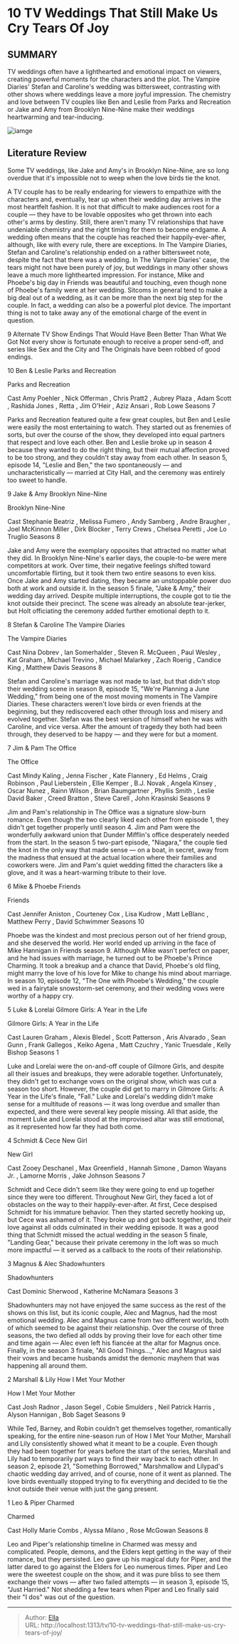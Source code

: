 # 10 TV Weddings That Still Make Us Cry Tears Of Joy


## SUMMARY 


 TV weddings often have a lighthearted and emotional impact on viewers, creating powerful moments for the characters and the plot. 
 The Vampire Diaries&#39; Stefan and Caroline&#39;s wedding was bittersweet, contrasting with other shows where weddings leave a more joyful impression. 
 The chemistry and love between TV couples like Ben and Leslie from Parks and Recreation or Jake and Amy from Brooklyn Nine-Nine make their weddings heartwarming and tear-inducing. 

![iamge](https://static1.srcdn.com/wordpress/wp-content/uploads/2024/01/jake-amy-s-wedding-from-brooklyn-99-and-stefan-caroline-s-wedding-from-the-vampire-diaries.jpg)

## Literature Review
Some TV weddings, like Jake and Amy&#39;s in Brooklyn Nine-Nine, are so long overdue that it&#39;s impossible not to weep when the love birds tie the knot.




A TV couple has to be really endearing for viewers to empathize with the characters and, eventually, tear up when their wedding day arrives in the most heartfelt fashion. It is not that difficult to make audiences root for a couple — they have to be lovable opposites who get thrown into each other&#39;s arms by destiny. Still, there aren&#39;t many TV relationships that have undeniable chemistry and the right timing for them to become endgame. A wedding often means that the couple has reached their happily-ever-after, although, like with every rule, there are exceptions. In The Vampire Diaries, Stefan and Caroline&#39;s relationship ended on a rather bittersweet note, despite the fact that there was a wedding.
In The Vampire Diaries&#39; case, the tears might not have been purely of joy, but weddings in many other shows leave a much more lighthearted impression. For instance, Mike and Phoebe&#39;s big day in Friends was beautiful and touching, even though none of Phoebe&#39;s family were at her wedding. Sitcoms in general tend to make a big deal out of a wedding, as it can be more than the next big step for the couple. In fact, a wedding can also be a powerful plot device. The important thing is not to take away any of the emotional charge of the event in question.
            
 
 9 Alternate TV Show Endings That Would Have Been Better Than What We Got 
Not every show is fortunate enough to receive a proper send-off, and series like Sex and the City and The Originals have been robbed of good endings.













 








 10  Ben &amp; Leslie 
Parks and Recreation


 







 Parks and Recreation 

 Cast   Amy Poehler , Nick Offerman , ​Chris Pratt2 , Aubrey Plaza , Adam Scott , Rashida Jones , Retta , Jim O&#39;Heir , Aziz Ansari , Rob Lowe    Seasons   7    




Parks and Recreation featured quite a few great couples, but Ben and Leslie were easily the most entertaining to watch. They started out as frenemies of sorts, but over the course of the show, they developed into equal partners that respect and love each other. Ben and Leslie broke up in season 4 because they wanted to do the right thing, but their mutual affection proved to be too strong, and they couldn&#39;t stay away from each other. In season 5, episode 14, &#34;Leslie and Ben,&#34; the two spontaneously — and uncharacteristically — married at City Hall, and the ceremony was entirely too sweet to handle.





 9  Jake &amp; Amy 
Brooklyn Nine-Nine
        

 Brooklyn Nine-Nine 

 Cast   Stephanie Beatriz , Melissa Fumero , Andy Samberg , Andre Braugher , Joel McKinnon Miller , Dirk Blocker , Terry Crews , Chelsea Peretti , Joe Lo Truglio    Seasons   8    




Jake and Amy were the exemplary opposites that attracted no matter what they did. In Brooklyn Nine-Nine&#39;s earlier days, the couple-to-be were mere competitors at work. Over time, their negative feelings shifted toward uncomfortable flirting, but it took them two entire seasons to even kiss. Once Jake and Amy started dating, they became an unstoppable power duo both at work and outside it. In the season 5 finale, &#34;Jake &amp; Amy,&#34; their wedding day arrived. Despite multiple interruptions, the couple got to tie the knot outside their precinct. The scene was already an absolute tear-jerker, but Holt officiating the ceremony added further emotional depth to it.





 8  Stefan &amp; Caroline 
The Vampire Diaries
        

 The Vampire Diaries 

 Cast   Nina Dobrev , Ian Somerhalder , Steven R. McQueen , Paul Wesley , Kat Graham , Michael Trevino , Michael Malarkey , Zach Roerig , Candice King , Matthew Davis    Seasons   8    




Stefan and Caroline&#39;s marriage was not made to last, but that didn&#39;t stop their wedding scene in season 8, episode 15, &#34;We&#39;re Planning a June Wedding,&#34; from being one of the most moving moments in The Vampire Diaries. These characters weren&#39;t love birds or even friends at the beginning, but they rediscovered each other through loss and misery and evolved together. Stefan was the best version of himself when he was with Caroline, and vice versa. After the amount of tragedy they both had been through, they deserved to be happy — and they were for but a moment.





 7  Jim &amp; Pam 
The Office


 







 The Office 

 Cast   Mindy Kaling , Jenna Fischer , Kate Flannery , Ed Helms , Craig Robinson , Paul Lieberstein , Ellie Kemper , B.J. Novak , Angela Kinsey , Oscar Nunez , Rainn Wilson , Brian Baumgartner , Phyllis Smith , Leslie David Baker , Creed Bratton , Steve Carell , John Krasinski    Seasons   9    




Jim and Pam&#39;s relationship in The Office was a signature slow-burn romance. Even though the two clearly liked each other from episode 1, they didn&#39;t get together properly until season 4. Jim and Pam were the wonderfully awkward union that Dunder Mifflin&#39;s office desperately needed from the start. In the season 5 two-part episode, &#34;Niagara,&#34; the couple tied the knot in the only way that made sense — on a boat, in secret, away from the madness that ensued at the actual location where their families and coworkers were. Jim and Pam&#39;s quiet wedding fitted the characters like a glove, and it was a heart-warming tribute to their love.





 6  Mike &amp; Phoebe 
Friends
        

 Friends 

 Cast   Jennifer Aniston , Courteney Cox , Lisa Kudrow , Matt LeBlanc , Matthew Perry , David Schwimmer    Seasons   10    




Phoebe was the kindest and most precious person out of her friend group, and she deserved the world. Her world ended up arriving in the face of Mike Hannigan in Friends season 9. Although Mike wasn&#39;t perfect on paper, and he had issues with marriage, he turned out to be Phoebe&#39;s Prince Charming. It took a breakup and a chance that David, Phoebe&#39;s old fling, might marry the love of his love for Mike to change his mind about marriage. In season 10, episode 12, &#34;The One with Phoebe&#39;s Wedding,&#34; the couple wed in a fairytale snowstorm-set ceremony, and their wedding vows were worthy of a happy cry.





 5  Luke &amp; Lorelai 
Gilmore Girls: A Year in the Life
        

 Gilmore Girls: A Year in the Life 

 Cast   Lauren Graham , Alexis Bledel , Scott Patterson , Aris Alvarado , Sean Gunn , Frank Gallegos , Keiko Agena , Matt Czuchry , Yanic Truesdale , Kelly Bishop    Seasons   1    




Luke and Lorelai were the on-and-off couple of Gilmore Girls, and despite all their issues and breakups, they were adorable together. Unfortunately, they didn&#39;t get to exchange vows on the original show, which was cut a season too short. However, the couple did get to marry in Gilmore Girls: A Year in the Life&#39;s finale, &#34;Fall.&#34; Luke and Lorelai&#39;s wedding didn&#39;t make sense for a multitude of reasons — it was long overdue and smaller than expected, and there were several key people missing. All that aside, the moment Luke and Lorelai stood at the improvised altar was still emotional, as it represented how far they had both come.





 4  Schmidt &amp; Cece 
New Girl
        

 New Girl 

 Cast   Zooey Deschanel , Max Greenfield , Hannah Simone , Damon Wayans Jr. , Lamorne Morris , Jake Johnson    Seasons   7    




Schmidt and Cece didn&#39;t seem like they were going to end up together since they were too different. Throughout New Girl, they faced a lot of obstacles on the way to their happily-ever-after. At first, Cece despised Schmidt for his immature behavior. Then they started secretly hooking up, but Cece was ashamed of it. They broke up and got back together, and their love against all odds culminated in their wedding episode. It was a good thing that Schmidt missed the actual wedding in the season 5 finale, &#34;Landing Gear,&#34; because their private ceremony in the loft was so much more impactful — it served as a callback to the roots of their relationship.





 3  Magnus &amp; Alec 
Shadowhunters
        

 Shadowhunters 

 Cast   Dominic Sherwood , Katherine McNamara    Seasons   3    




Shadowhunters may not have enjoyed the same success as the rest of the shows on this list, but its iconic couple, Alec and Magnus, had the most emotional wedding. Alec and Magnus came from two different worlds, both of which seemed to be against their relationship. Over the course of three seasons, the two defied all odds by proving their love for each other time and time again — Alec even left his fiancée at the altar for Magnus once. Finally, in the season 3 finale, &#34;All Good Things...,&#34; Alec and Magnus said their vows and became husbands amidst the demonic mayhem that was happening all around them.





 2  Marshall &amp; Lily 
How I Met Your Mother


 







 How I Met Your Mother 

 Cast   Josh Radnor , Jason Segel , Cobie Smulders , Neil Patrick Harris , Alyson Hannigan , Bob Saget    Seasons   9    




While Ted, Barney, and Robin couldn&#39;t get themselves together, romantically speaking, for the entire nine-season run of How I Met Your Mother, Marshall and Lily consistently showed what it meant to be a couple. Even though they had been together for years before the start of the series, Marshall and Lily had to temporarily part ways to find their way back to each other. In season 2, episode 21, &#34;Something Borrowed,&#34; Marshmallow and Lilypad&#39;s chaotic wedding day arrived, and of course, none of it went as planned. The love birds eventually stopped trying to fix everything and decided to tie the knot outside their venue with just the gang present.





 1  Leo &amp; Piper 
Charmed
        

 Charmed 

 Cast   Holly Marie Combs , Alyssa Milano , Rose McGowan    Seasons   8    




Leo and Piper&#39;s relationship timeline in Charmed was messy and complicated. People, demons, and the Elders kept getting in the way of their romance, but they persisted. Leo gave up his magical duty for Piper, and the latter dared to go against the Elders for Leo numerous times. Piper and Leo were the sweetest couple on the show, and it was pure bliss to see them exchange their vows — after two failed attempts — in season 3, episode 15, &#34;Just Harried.&#34; Not shedding a few tears when Piper and Leo finally said their &#34;I dos&#34; was out of the question. 

---

> Author: [Ella](https://instagram.hk.cn/)  
> URL: http://localhost:1313/tv/10-tv-weddings-that-still-make-us-cry-tears-of-joy/  

